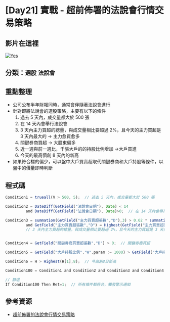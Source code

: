# [Day21] 實戰 - 超前佈署的法說會行情交易策略

## 影片在這裡

[![Yes](https://img.youtube.com/vi/rYE-uvSLAz4/0.jpg)](https://www.youtube.com/watch?v=rYE-uvSLAz4)

## 分類：`選股` `法說會`

## 重點整理

- 公司公布半年財報同時，通常會伴隨著法說會進行
- 針對即將法說會的選股策略，主要有以下的條件
  1. 過去 5 天內，成交量都大於 500 張
  2. 在 14 天內會舉行法說會
  3. 3 天內主力買超的總量，與成交量相比要超過 2%，且今天的主力買超是 3 天內最大的 -> 主力愈買愈多
  4. 關鍵券商買超 -> 大股東偏多
  5. 近一週與前一週比，千張大戶的的持股比例增加 ->大戶買進
  6. 今天的最高價創 8 天內的新高
- 如果符合標的偏少，可以盤中大戶買賣超取代關鍵券商和大戶持股等條件，以盤中的價量即時判斷

## 程式碼

```javascript
Condition1 = trueall(V > 500, 5);  // 過去 5 天內，成交量都大於 500 張

Condition2 = DateDiff(GetField("法說會日期"), Date) < 14
         and DateDiff(GetField("法說會日期"), Date)>0;  // 在 14 天內會舉行法說會

Condition3 = summation(GetField("主力買賣超張數","D"),3) > 0.02 * summation(V,3)
         and GetField("主力買賣超張數","D") = Highest(GetField("主力買賣超張數","D"),3);
         // 3 天內主力買超的總量，與成交量相比要超過 2%，且今天的主力買超是 3 天內最大的


Condition4 = GetField("關鍵券商買賣超張數","D") > 0;  // 關鍵券商買超

Condition5 = GetField("大戶持股比例","W",param := 1000) > GetField("大戶持股比例","W",param := 1000)[1];  // 近一週與前一週比，千張大戶的的持股比例增加

Condition6 = H > Highest(H[1],8);  // 今高創8日新高

Condition100 = Condition1 and Condition2 and Condition3 and Condition4 and Condition5 and Condition6;

// 篩選
If Condition100 Then Ret=1;  // 所有條件都符合，觸發警示通知
```

## 參考資源

- [超前佈署的法說會行情交易策略](http://www.xq.com.tw/videoteach//videoteach/%e8%b6%85%e5%89%8d%e4%bd%88%e7%bd%b2%e7%9a%84%e6%b3%95%e8%aa%aa%e6%9c%83%e8%a1%8c%e6%83%85%e4%ba%a4%e6%98%93%e7%ad%96%e7%95%a5/)
